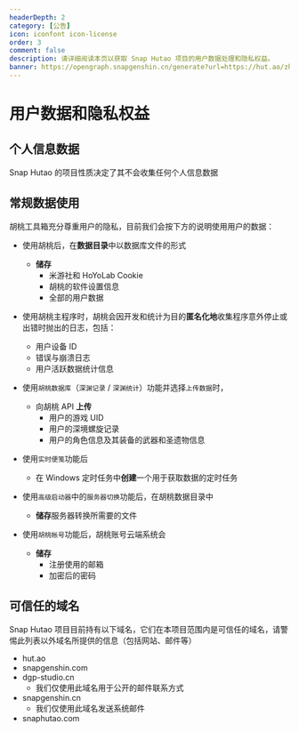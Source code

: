 ```yaml
---
headerDepth: 2
category: [公告]
icon: iconfont icon-license
order: 3
comment: false
description: 请详细阅读本页以获取 Snap Hutao 项目的用户数据处理和隐私权益。
banner: https://opengraph.snapgenshin.cn/generate?url=https://hut.ao/zh/statements/privacy-notice.html
---
```


# 用户数据和隐私权益

## 个人信息数据

Snap Hutao 的项目性质决定了其不会收集任何个人信息数据

## 常规数据使用

胡桃工具箱充分尊重用户的隐私，目前我们会按下方的说明使用用户的数据：

- 使用胡桃后，在**数据目录**中以数据库文件的形式

  - **储存**
    - 米游社和 HoYoLab Cookie
    - 胡桃的软件设置信息
    - 全部的用户数据

- 使用胡桃主程序时，胡桃会因开发和统计为目的**匿名化地**收集程序意外停止或出错时抛出的日志，包括：

  - 用户设备 ID
  - 错误与崩溃日志
  - 用户活跃数据统计信息

- 使用`胡桃数据库`（`深渊记录` / `深渊统计`）功能并选择`上传数据`时，

  - 向胡桃 API **上传**
    - 用户的游戏 UID
    - 用户的深境螺旋记录
    - 用户的角色信息及其装备的武器和圣遗物信息

- 使用`实时便笺`功能后

  - 在 Windows 定时任务中**创建**一个用于获取数据的定时任务

- 使用`高级启动器`中的`服务器切换`功能后，在胡桃数据目录中

  - **储存**服务器转换所需要的文件

- 使用`胡桃帐号`功能后，胡桃账号云端系统会
  - **储存**
    - 注册使用的邮箱
    - 加密后的密码

## 可信任的域名

Snap Hutao 项目目前持有以下域名，它们在本项目范围内是可信任的域名，请警惕此列表以外域名所提供的信息（包括网站、邮件等）

- hut.ao
- snapgenshin.com
- dgp-studio.cn
  - 我们仅使用此域名用于公开的邮件联系方式
- snapgenshin.cn
  - 我们仅使用此域名发送系统邮件
- snaphutao.com
